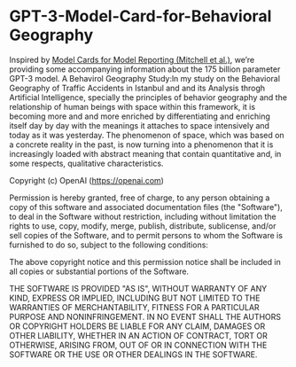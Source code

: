 # GPT-3-Model-Card-for-Behavioral Geography
Inspired by [Model Cards for Model Reporting (Mitchell et al.)](https://arxiv.org/abs/1810.03993), we’re providing some accompanying information about the 175 billion parameter GPT-3 model.
A Behavirol Geography Study:ln my study on the Behavioral Geography of Traffic Accidents in Istanbul and and its Analysis throgh Artificial lntelligence, specially the principles of behavior geography and the relationship of human beings with space within this framework, it is becoming more and and more enriched by differentiating and enriching itself day by day with the meanings it attaches to space intensively and  today as it was yesterday. The phenomenon of space, which was based on a concrete reality in the past, is now turning into a phenomenon that it is increasingly loaded with abstract meaning that contain quantitative and, in some  respects, qualitative  characteristics.

Copyright (c) OpenAI (https://openai.com)

Permission is hereby granted, free of charge, to any person obtaining a copy
of this software and associated documentation files (the "Software"), to deal
in the Software without restriction, including without limitation the rights
to use, copy, modify, merge, publish, distribute, sublicense, and/or sell
copies of the Software, and to permit persons to whom the Software is
furnished to do so, subject to the following conditions:

The above copyright notice and this permission notice shall be included in
all copies or substantial portions of the Software.

THE SOFTWARE IS PROVIDED "AS IS", WITHOUT WARRANTY OF ANY KIND, EXPRESS OR
IMPLIED, INCLUDING BUT NOT LIMITED TO THE WARRANTIES OF MERCHANTABILITY,
FITNESS FOR A PARTICULAR PURPOSE AND NONINFRINGEMENT. IN NO EVENT SHALL THE
AUTHORS OR COPYRIGHT HOLDERS BE LIABLE FOR ANY CLAIM, DAMAGES OR OTHER
LIABILITY, WHETHER IN AN ACTION OF CONTRACT, TORT OR OTHERWISE, ARISING FROM,
OUT OF OR IN CONNECTION WITH THE SOFTWARE OR THE USE OR OTHER DEALINGS IN
THE SOFTWARE.

